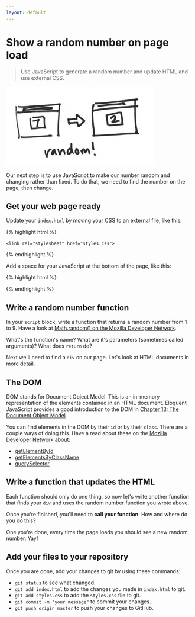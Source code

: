 ```yaml
---
layout: default
---
```


# Show a random number on page load

> Use JavaScript to generate a random number and update HTML and use external CSS.

![](./img/2.jpg)

Our next step is to use JavaScript to make our number random and changing rather than fixed. To do that, we need to find the number on the page, then change.

## Get your web page ready

Update your `index.html` by moving your CSS to an external file, like this:

{% highlight html %}
   <!-- Your CSS goes in the styles.css file -->
	<link rel="stylesheet" href="styles.css">
</head>
{% endhighlight %}

Add a space for your JavaScript at the bottom of the page, like this:

{% highlight html %}
  <script type="text/javascript">
		// JavaScript code goes here at the bottom
	</script>
</body>
{% endhighlight %}

## Write a random number function

In your `script` block, write a function that returns a random number from 1 to 9. Have a look at [Math.random() on the Mozilla Developer Network](https://developer.mozilla.org/en-US/docs/Web/JavaScript/Reference/Global_Objects/Math/random).

What's the function's name? What are it's parameters (sometimes called arguments)? What does `return` do?

Next we'll need to find a `div` on our page. Let's look at HTML documents in more detail.

## The DOM

DOM stands for Document Object Model. This is an in-memory representation of the elements contained in an HTML document. Eloquent JavaScript provides a good introduction to the DOM in [Chapter 13: The Document Object Model](http://eloquentjavascript.net/13_dom.html).

You can find elements in the DOM by their `id` or by their `class`. There are a couple ways of doing this. Have a read about these on the [Mozilla Developer Network](https://developer.mozilla.org/en-US/) about:

* [getElementById](https://developer.mozilla.org/en-US/docs/Web/API/Document/getElementById)
* [getElementsByClassName](https://developer.mozilla.org/en-US/docs/Web/API/Document/getElementsByClassName)
* [querySelector](https://developer.mozilla.org/en-US/docs/Web/API/Document/querySelector)

## Write a function that updates the HTML

Each function should only do one thing, so now let's write another function that finds your `div` and uses the random number function you wrote above.

Once you're finished, you'll need to **call your function**. How and where do you do this?

One you're done, every time the page loads you should see a new random number. Yay!

## Add your files to your repository

Once you are done, add your changes to git by using these commands:

* `git status` to see what changed.
* `git add index.html` to add the changes you made in `index.html` to git.
* `git add styles.css` to add the `styles.css` file to git.
* `git commit -m "your message"` to commit your changes.
* `git push origin master` to push your changes to GitHub.
